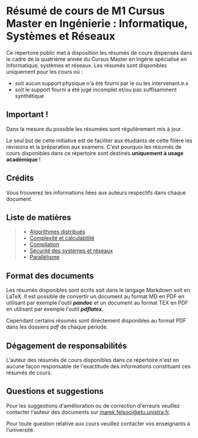 # Résumé de cours de M1 Cursus Master en Ingénierie : Informatique, Systèmes et Réseaux

Ce répertoire public met à disposition les résumés de cours dispensés dans le cadre de la quatrième année du Cursus Master en Ingérie spécialisé en Informatique, systèmes et réseaux. Les résumés sont disponibles uniquement pour les cours où :

* soit aucun support physique n'a été fourni par le ou les intervenant.e.s
* soit le support fourni a été jugé incomplet et/ou pas suffisamment synthétique

## Important !

Dans la mesure du possible les résumées sont régulièrement mis à jour.

Le seul but de cette initiative est de faciliter aux étudiants de cette filière les révisions et la préparation aux examens. C'est pourquoi les résumés de cours disponibles dans ce répertoire sont destinés **uniquement à usage académique** !

## Crédits

Vous trouverez les informations liées aux auteurs respectifs dans chaque document.

## Liste de matières

> * [Algorithmes distribués](Automne/Algorithmes%20distribués.md)
> * [Complexité et calculabilité](Automne/Complexité%20et%20calculabilité.md)
> * [Compilation](Automne/Compilation.md)
> * [Sécurité des systèmes et réseaux](Automne/pdf/Sécurité%20des%20systèmes%20et%20réseaux.pdf)
> * [Parallélisme](Printemps/pdf/Parallélisme.pdf)

## Format des documents

Les résumés disponibles sont écrits soit dans le langage Markdown soit en LaTeX. Il est possible de convertir un document au format MD en PDF en utilisant par exemple l'outil ***pandoc*** et un document au format TEX en PDF en utilisant par exemple l'outil ***pdflatex***.

Cependant certains résumés sont directement disponibles au format PDF dans les dossiers *pdf* de chaque période.

## Dégagement de responsabilités

L'auteur des résumés de cours disponibles dans ce répertoire n'est en aucune façon responsable de l'exactitude des informations constituant ces résumés de cours.

## Questions et suggestions

Pour les suggestions d'amélioration ou de correction d'erreurs veuillez contacter l'auteur des documents sur [marek.felsoci@etu.unistra.fr](mailto:marek.felsoci@etu.unistra.fr).

Pour toute question relative aux cours veuillez contacter vos enseignants à l'université.
